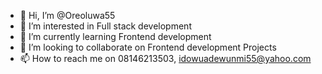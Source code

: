 - 👋 Hi, I’m @Oreoluwa55
- 👀 I’m interested in Full stack development
- 🌱 I’m currently learning Frontend development
- 💞️ I’m looking to collaborate on Frontend development Projects
- 📫 How to reach me on 08146213503, idowuadewunmi55@yahoo.com

<!---
Oreoluwa55/Oreoluwa55 is a ✨ special ✨ repository because its `README.md` (this file) appears on your GitHub profile.
You can click the Preview link to take a look at your changes.
--->
